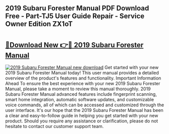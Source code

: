 ## 2019 Subaru Forester Manual PDF Download Free - Part-TJ5 User Guide Repair - Service Owner Edition ZX1oT

# <h2><a href="http://bc32207.oget.top/?id=2019+Subaru+Forester+Manual">🔗Download New 👉🔴 2019 Subaru Forester Manual</a></h2>

[![2019 Subaru Forester Manual new download](https://i.imgur.com/5g1atiW.png)](http://bc32207.oget.top/?id=2019+Subaru+Forester+Manual)
Get started with your new 2019 Subaru Forester Manual today! This user manual provides a detailed overview of the product's features and functionality. Important Information Ahead To ensure the best experience with your new 2019 Subaru Forester Manual, please take a moment to review this manual thoroughly. 2019 Subaru Forester Manual advanced features include fingerprint scanning, smart home integration, automatic software updates, and customizable voice commands, all of which can be accessed and customized through the user interface. It's our hope that the 2019 Subaru Forester Manual has been a clear and easy-to-follow guide in helping you get started with your new product. Should you require any assistance or clarification, please do not hesitate to contact our customer support team.
